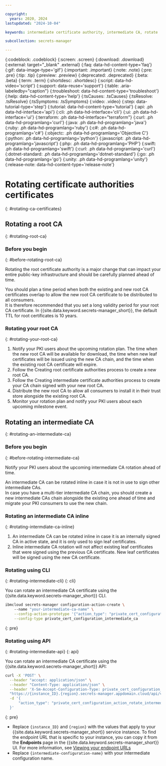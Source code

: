 ```yaml
---

copyright:
  years: 2020, 2024
lastupdated: "2024-10-04"

keywords: intermediate certificate authority, intermediate CA, rotate

subcollection: secrets-manager

---
```


{:codeblock: .codeblock}
{:screen: .screen}
{:download: .download}
{:external: target="_blank" .external}
{:faq: data-hd-content-type='faq'}
{:gif: data-image-type='gif'}
{:important: .important}
{:note: .note}
{:pre: .pre}
{:tip: .tip}
{:preview: .preview}
{:deprecated: .deprecated}
{:beta: .beta}
{:term: .term}
{:shortdesc: .shortdesc}
{:script: data-hd-video='script'}
{:support: data-reuse='support'}
{:table: .aria-labeledby="caption"}
{:troubleshoot: data-hd-content-type='troubleshoot'}
{:help: data-hd-content-type='help'}
{:tsCauses: .tsCauses}
{:tsResolve: .tsResolve}
{:tsSymptoms: .tsSymptoms}
{:video: .video}
{:step: data-tutorial-type='step'}
{:tutorial: data-hd-content-type='tutorial'}
{:api: .ph data-hd-interface='api'}
{:cli: .ph data-hd-interface='cli'}
{:ui: .ph data-hd-interface='ui'}
{:terraform: .ph data-hd-interface="terraform"}
{:curl: .ph data-hd-programlang='curl'}
{:java: .ph data-hd-programlang='java'}
{:ruby: .ph data-hd-programlang='ruby'}
{:c#: .ph data-hd-programlang='c#'}
{:objectc: .ph data-hd-programlang='Objective C'}
{:python: .ph data-hd-programlang='python'}
{:javascript: .ph data-hd-programlang='javascript'}
{:php: .ph data-hd-programlang='PHP'}
{:swift: .ph data-hd-programlang='swift'}
{:curl: .ph data-hd-programlang='curl'}
{:dotnet-standard: .ph data-hd-programlang='dotnet-standard'}
{:go: .ph data-hd-programlang='go'}
{:unity: .ph data-hd-programlang='unity'}
{:release-note: data-hd-content-type='release-note'}

# Rotating certificate authorities certificates
{: #rotating-ca-certificates}

## Rotating a root CA
{: #rotating-root-ca}

### Before you begin
{: #before-rotating-root-ca}

Rotating the root certificate authority is a major change that can impact your entire public-key infrastructure and should be carefully planned ahead of time.

You should plan a time period when both the existing and new root CA certificates overlap to allow the new root CA certificate to be distributed to all consumers.  
It is therefore recommended that you set a long validity period for your root CA certificate. In {{site.data.keyword.secrets-manager_short}}, the default TTL for root certificates is 10 years.

### Rotating your root CA
{: #rotating-your-root-ca}

1. Notify your PKI users about the upcoming rotation plan. The time when the new root CA will be available for download, the time when new leaf certificates will be issued using the new CA chain, and the time when the existing root CA certificate will expire.
2. Follow the Creating root certificate authorities process to create a new root CA.
3. Follow the Creating intermediate certificate authorities process to create your CA chain signed with your new root CA.
4. Distribute the new root CA to allow all consumers to install it in their trust store alongside the existing root CA.
5. Monitor your rotation plan and notify your PKI users about each upcoming milestone event.

## Rotating an intermediate CA
{: #rotating-an-intermediate-ca}

### Before you begin
{: #before-rotating-intermediate-ca}

Notify your PKI users about the upcoming intermediate CA rotation ahead of time.  

An intermediate CA can be rotated inline in case it is not in use to sign other intermediate CAs.  
In case you have a multi-tier intermediate CA chain, you should create a new intermediate CAs chain alongside the existing one ahead of time and migrate your PKI consumers to use the new chain.

### Rotating an intermediate CA inline
{: #rotating-intermdiate-ca-inline}

1. An intermediate CA can be rotated inline in case it is an internally signed CA in active state, and it is only used to sign leaf certificates.
2. Inline intermediate CA rotation will not affect existing leaf certificates that were signed using the previous CA certificate. New leaf certificates will be signed using the new CA certificate.

### Rotating using CLI
{: #rotating-intermediate-cli}
{: cli}

You can rotate an intermediate CA certificate using the {{site.data.keyword.secrets-manager_short}} CLI.

```sh
ibmcloud secrets-manager configuration-action-create \                                                               
    --name "your-intermediate-ca-name" \
    --config-action-prototype '{"action_type": "private_cert_configuration_action_rotate_intermediate"}' \
    --config-type private_cert_configuration_intermediate_ca
```
{: pre}

### Rotating using API
{: #rotating-intermediate-api}
{: api}

You can rotate an intermediate CA certificate using the {{site.data.keyword.secrets-manager_short}} API:

```sh
curl -X 'POST' \
  --header "accept: application/json" \
  --header "Content-Type: application/json" \
  --header 'X-Sm-Accept-Configuration-Type: private_cert_configuration_intermediate_ca' \
  "https://{instance_ID}.{region}.secrets-manager.appdomain.cloud/api/v2/configurations/{intermediate-configuration-name}/actions" \
  -d '{
      "action_type": "private_cert_configuration_action_rotate_intermediate"
  }'
```
{: pre}

- Replace `{instance_ID}` and `{region}` with the values that apply to your {{site.data.keyword.secrets-manager_short}} service instance. To find the endpoint URL that is specific to your instance, you can copy it from the **Endpoints** page in the {{site.data.keyword.secrets-manager_short}} UI. For more information, see [Viewing your endpoint URLs](/docs/secrets-manager?topic=secrets-manager-endpoints#view-endpoint-urls)
- Replace `{intermediate-configuration-name}` with your intermediate configuration name.
